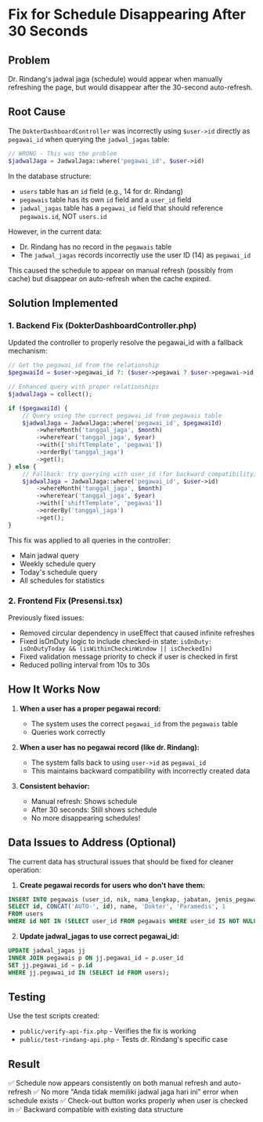 # Fix for Schedule Disappearing After 30 Seconds

## Problem
Dr. Rindang's jadwal jaga (schedule) would appear when manually refreshing the page, but would disappear after the 30-second auto-refresh.

## Root Cause
The `DokterDashboardController` was incorrectly using `$user->id` directly as `pegawai_id` when querying the `jadwal_jagas` table:

```php
// WRONG - This was the problem
$jadwalJaga = JadwalJaga::where('pegawai_id', $user->id)
```

In the database structure:
- `users` table has an `id` field (e.g., 14 for dr. Rindang)
- `pegawais` table has its own `id` field and a `user_id` field
- `jadwal_jagas` table has a `pegawai_id` field that should reference `pegawais.id`, NOT `users.id`

However, in the current data:
- Dr. Rindang has no record in the `pegawais` table
- The `jadwal_jagas` records incorrectly use the user ID (14) as `pegawai_id`

This caused the schedule to appear on manual refresh (possibly from cache) but disappear on auto-refresh when the cache expired.

## Solution Implemented

### 1. Backend Fix (DokterDashboardController.php)
Updated the controller to properly resolve the pegawai_id with a fallback mechanism:

```php
// Get the pegawai_id from the relationship
$pegawaiId = $user->pegawai_id ?: ($user->pegawai ? $user->pegawai->id : null);

// Enhanced query with proper relationships
$jadwalJaga = collect();

if ($pegawaiId) {
    // Query using the correct pegawai_id from pegawais table
    $jadwalJaga = JadwalJaga::where('pegawai_id', $pegawaiId)
        ->whereMonth('tanggal_jaga', $month)
        ->whereYear('tanggal_jaga', $year)
        ->with(['shiftTemplate', 'pegawai'])
        ->orderBy('tanggal_jaga')
        ->get();
} else {
    // Fallback: try querying with user_id (for backward compatibility)
    $jadwalJaga = JadwalJaga::where('pegawai_id', $user->id)
        ->whereMonth('tanggal_jaga', $month)
        ->whereYear('tanggal_jaga', $year)
        ->with(['shiftTemplate', 'pegawai'])
        ->orderBy('tanggal_jaga')
        ->get();
}
```

This fix was applied to all queries in the controller:
- Main jadwal query
- Weekly schedule query
- Today's schedule query
- All schedules for statistics

### 2. Frontend Fix (Presensi.tsx)
Previously fixed issues:
- Removed circular dependency in useEffect that caused infinite refreshes
- Fixed isOnDuty logic to include checked-in state: `isOnDuty: isOnDutyToday && (isWithinCheckinWindow || isCheckedIn)`
- Fixed validation message priority to check if user is checked in first
- Reduced polling interval from 10s to 30s

## How It Works Now

1. **When a user has a proper pegawai record:**
   - The system uses the correct `pegawai_id` from the `pegawais` table
   - Queries work correctly

2. **When a user has no pegawai record (like dr. Rindang):**
   - The system falls back to using `user->id` as `pegawai_id`
   - This maintains backward compatibility with incorrectly created data

3. **Consistent behavior:**
   - Manual refresh: Shows schedule
   - After 30 seconds: Still shows schedule
   - No more disappearing schedules!

## Data Issues to Address (Optional)

The current data has structural issues that should be fixed for cleaner operation:

1. **Create pegawai records for users who don't have them:**
```sql
INSERT INTO pegawais (user_id, nik, nama_lengkap, jabatan, jenis_pegawai, aktif)
SELECT id, CONCAT('AUTO-', id), name, 'Dokter', 'Paramedis', 1
FROM users
WHERE id NOT IN (SELECT user_id FROM pegawais WHERE user_id IS NOT NULL);
```

2. **Update jadwal_jagas to use correct pegawai_id:**
```sql
UPDATE jadwal_jagas jj
INNER JOIN pegawais p ON jj.pegawai_id = p.user_id
SET jj.pegawai_id = p.id
WHERE jj.pegawai_id IN (SELECT id FROM users);
```

## Testing

Use the test scripts created:
- `public/verify-api-fix.php` - Verifies the fix is working
- `public/test-rindang-api.php` - Tests dr. Rindang's specific case

## Result

✅ Schedule now appears consistently on both manual refresh and auto-refresh
✅ No more "Anda tidak memiliki jadwal jaga hari ini" error when schedule exists
✅ Check-out button works properly when user is checked in
✅ Backward compatible with existing data structure